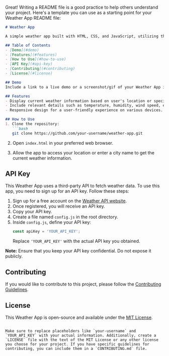 Great! Writing a README file is a good practice to help others understand your project. Here's a template you can use as a starting point for your Weather App README file:

```markdown
# Weather App

A simple weather app built with HTML, CSS, and JavaScript, utilizing the Fetch API to retrieve weather data from a third-party API.

## Table of Contents
- [Demo](#demo)
- [Features](#features)
- [How to Use](#how-to-use)
- [API Key](#api-key)
- [Contributing](#contributing)
- [License](#license)

## Demo
Include a link to a live demo or a screenshot/gif of your Weather App in action.

## Features
- Display current weather information based on user's location or specified city.
- Include relevant details such as temperature, humidity, wind speed, etc.
- Responsive design for a user-friendly experience on various devices.

## How to Use
1. Clone the repository:
   ```bash
   git clone https://github.com/your-username/weather-app.git
   ```
2. Open `index.html` in your preferred web browser.

3. Allow the app to access your location or enter a city name to get the current weather information.

## API Key
This Weather App uses a third-party API to fetch weather data. To use this app, you need to sign up for an API key. Follow these steps:

1. Sign up for a free account on the [Weather API website](https://weatherapi.com/).
2. Once registered, you will receive an API key.
3. Copy your API key.
4. Create a file named `config.js` in the root directory.
5. Inside `config.js`, define your API key:
   ```javascript
   const apiKey = 'YOUR_API_KEY';
   ```
   Replace `'YOUR_API_KEY'` with the actual API key you obtained.

**Note:** Ensure that you keep your API key confidential. Do not expose it publicly.

## Contributing
If you would like to contribute to this project, please follow the [Contributing Guidelines](CONTRIBUTING.md).

## License
This Weather App is open-source and available under the [MIT License](LICENSE).
```

Make sure to replace placeholders like `your-username` and `YOUR_API_KEY` with your actual information. Additionally, create a `LICENSE` file with the text of the MIT License or any other license you choose for your project. If you have specific guidelines for contributing, you can include them in a `CONTRIBUTING.md` file.
